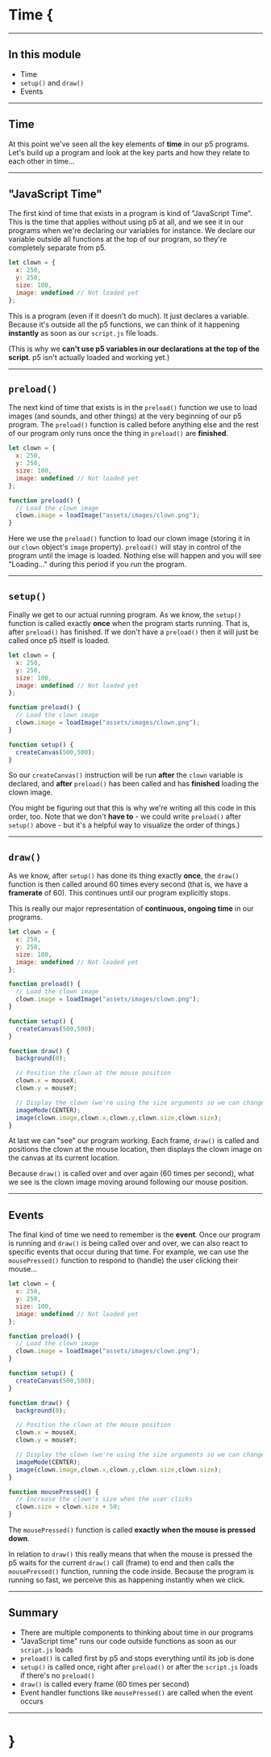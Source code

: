 # Time {

---

## In this module

- Time
- `setup()` and `draw()`
- Events

---

## Time

At this point we've seen all the key elements of __time__ in our p5 programs. Let's build up a program and look at the key parts and how they relate to each other in time...

---

## "JavaScript Time"

The first kind of time that exists in a program is kind of "JavaScript Time". This is the time that applies without using p5 at all, and we see it in our programs when we're declaring our variables for instance. We declare our variable outside all functions at the top of our program, so they're completely separate from p5.

```javascript
let clown = {
  x: 250,
  y: 250,
  size: 100,
  image: undefined // Not loaded yet
};
```

This is a program (even if it doesn't do much). It just declares a variable. Because it's outside all the p5 functions, we can think of it happening __instantly__ as soon as our `script.js` file loads.

(This is why we __can't use p5 variables in our declarations at the top of the script__. p5 isn't actually loaded and working yet.)

---

## `preload()`

The next kind of time that exists is in the `preload()` function we use to load images (and sounds, and other things) at the very beginning of our p5 program. The `preload()` function is called before anything else and the rest of our program only runs once the thing in `preload()` are __finished__.

```javascript
let clown = {
  x: 250,
  y: 250,
  size: 100,
  image: undefined // Not loaded yet
};

function preload() {
  // Load the clown image
  clown.image = loadImage("assets/images/clown.png");
}
```

Here we use the `preload()` function to load our clown image (storing it in our `clown` object's `image` property). `preload()` will stay in control of the program until the image is loaded. Nothing else will happen and you will see "Loading..." during this period if you run the program.

---

## `setup()`

Finally we get to our actual running program. As we know, the `setup()` function is called exactly __once__ when the program starts running. That is, after `preload()` has finished. If we don't have a `preload()` then it will just be called once p5 itself is loaded.

```javascript
let clown = {
  x: 250,
  y: 250,
  size: 100,
  image: undefined // Not loaded yet
};

function preload() {
  // Load the clown image
  clown.image = loadImage("assets/images/clown.png");
}

function setup() {
  createCanvas(500,500);
}
```

So our `createCanvas()` instruction will be run __after__ the `clown` variable is declared, and __after__ `preload()` has been called and has __finished__ loading the clown image.

(You might be figuring out that this is why we're writing all this code in this order, too. Note that we don't __have to__ - we could write `preload()` after `setup()` above - but it's a helpful way to visualize the order of things.)

---

## `draw()`

As we know, after `setup()` has done its thing exactly __once__, the `draw()` function is then called around 60 times every second (that is, we have a __framerate__ of 60). This continues until our program explicitly stops.

This is really our major representation of __continuous, ongoing time__ in our programs.

```javascript
let clown = {
  x: 250,
  y: 250,
  size: 100,
  image: undefined // Not loaded yet
};

function preload() {
  // Load the clown image
  clown.image = loadImage("assets/images/clown.png");
}

function setup() {
  createCanvas(500,500);
}

function draw() {
  background(0);

  // Position the clown at the mouse position
  clown.x = mouseX;
  clown.y = mouseY;

  // Display the clown (we're using the size arguments so we can change size)
  imageMode(CENTER);
  image(clown.image,clown.x,clown.y,clown.size,clown.size);
}
```

At last we can "see" our program working. Each frame, `draw()` is called and positions the clown at the mouse location, then displays the clown image on the canvas at its current location.

Because `draw()` is called over and over again (60 times per second), what we see is the clown image moving around following our mouse position.

---

## Events

The final kind of time we need to remember is the __event__. Once our program is running and `draw()` is being called over and over, we can also react to specific events that occur during that time. For example, we can use the `mousePressed()` function to respond to (handle) the user clicking their mouse...

```javascript
let clown = {
  x: 250,
  y: 250,
  size: 100,
  image: undefined // Not loaded yet
};

function preload() {
  // Load the clown image
  clown.image = loadImage("assets/images/clown.png");
}

function setup() {
  createCanvas(500,500);
}

function draw() {
  background(0);

  // Position the clown at the mouse position
  clown.x = mouseX;
  clown.y = mouseY;

  // Display the clown (we're using the size arguments so we can change size)
  imageMode(CENTER);
  image(clown.image,clown.x,clown.y,clown.size,clown.size);
}

function mousePressed() {
  // Increase the clown's size when the user clicks
  clown.size = clown.size + 50;
}
```

The `mousePressed()` function is called __exactly when the mouse is pressed down__.

In relation to `draw()` this really means that when the mouse is pressed the p5 waits for the current `draw()` call (frame) to end and then calls the `mousePressed()` function, running the code inside. Because the program is running so fast, we perceive this as happening instantly when we click.

---

## Summary

- There are multiple components to thinking about time in our programs
- "JavaScript time" runs our code outside functions as soon as our `script.js` loads
- `preload()` is called first by p5 and stops everything until its job is done
- `setup()` is called once, right after `preload()` or after the `script.js` loads if there's no `preload()`
- `draw()` is called every frame (60 times per second)
- Event handler functions like `mousePressed()` are called when the event occurs

---

# }
